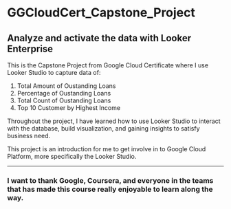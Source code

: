 # GGCloudCert_Capstone_Project
Analyze and activate the data with Looker Enterprise  
--- 
This is the Capstone Project from Google Cloud Certificate where I use Looker Studio to capture data of:  
1) Total Amount of Oustanding Loans
2) Percentage of Oustanding Loans
3) Total Count of Oustanding Loans
4) Top 10 Customer by Highest Income

Throughout the project, I have learned how to use Looker Studio to interact with the database, build visualization, and gaining insights to satisfy business need.  

This project is an introduction for me to get involve in to Google Cloud Platform, more specifically the Looker Studio.

--- 
### I want to thank Google, Coursera, and everyone in the teams that has made this course really enjoyable to learn along the way. 
